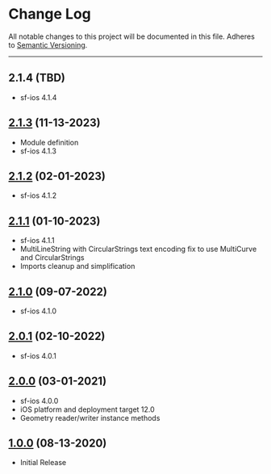 # Change Log
All notable changes to this project will be documented in this file.
Adheres to [Semantic Versioning](http://semver.org/).

---

## 2.1.4 (TBD)

* sf-ios 4.1.4

## [2.1.3](https://github.com/ngageoint/simple-features-wkt-ios/releases/tag/2.1.3) (11-13-2023)

* Module definition
* sf-ios 4.1.3

## [2.1.2](https://github.com/ngageoint/simple-features-wkt-ios/releases/tag/2.1.2) (02-01-2023)

* sf-ios 4.1.2

## [2.1.1](https://github.com/ngageoint/simple-features-wkt-ios/releases/tag/2.1.1) (01-10-2023)

* sf-ios 4.1.1
* MultiLineString with CircularStrings text encoding fix to use MultiCurve and CircularStrings
* Imports cleanup and simplification

## [2.1.0](https://github.com/ngageoint/simple-features-wkt-ios/releases/tag/2.1.0) (09-07-2022)

* sf-ios 4.1.0

## [2.0.1](https://github.com/ngageoint/simple-features-wkt-ios/releases/tag/2.0.1) (02-10-2022)

* sf-ios 4.0.1

## [2.0.0](https://github.com/ngageoint/simple-features-wkt-ios/releases/tag/2.0.0) (03-01-2021)

* sf-ios 4.0.0
* iOS platform and deployment target 12.0
* Geometry reader/writer instance methods

## [1.0.0](https://github.com/ngageoint/simple-features-wkt-ios/releases/tag/1.0.0) (08-13-2020)

* Initial Release
